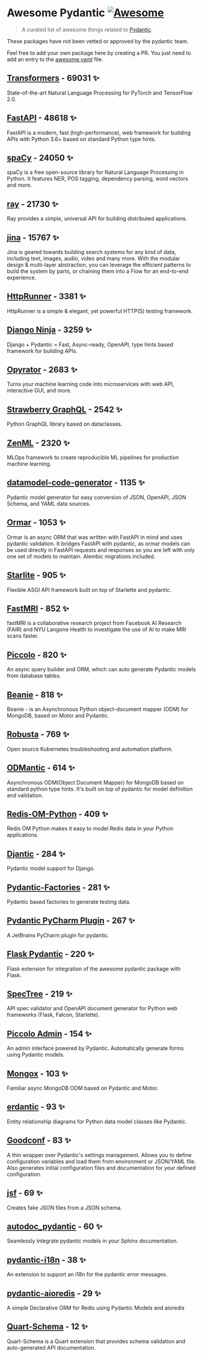# Awesome Pydantic [![Awesome](https://awesome.re/badge-flat.svg)](https://github.com/sindresorhus/awesome)

> A curated list of awesome things related to [Pydantic](https://pydantic-docs.helpmanual.io/).

These packages have not been vetted or approved by the pydantic team.

Feel free to add your own package here by creating a PR. You just need to add an entry to the [awesome.yaml](./awesome.yaml) file.


## [Transformers](https://github.com/huggingface/transformers) - 69031 ✨

State-of-the-art Natural Language Processing for PyTorch and TensorFlow 2.0.

## [FastAPI](https://github.com/tiangolo/fastapi) - 48618 ✨

FastAPI is a modern, fast (high-performance), web framework for building APIs with Python 3.6+ based on standard Python type hints.

## [spaCy](https://github.com/explosion/spaCy) - 24050 ✨

spaCy is a free open-source library for Natural Language Processing in Python. It features NER, POS tagging, dependency parsing, word vectors and more.

## [ray](https://github.com/ray-project/ray) - 21730 ✨

Ray provides a simple, universal API for building distributed applications.

## [jina](https://github.com/jina-ai/jina) - 15767 ✨

Jina is geared towards building search systems for any kind of data, including text, images, audio, video and many more. With the modular design & multi-layer abstraction, you can leverage the efficient patterns to build the system by parts, or chaining them into a Flow for an end-to-end experience.

## [HttpRunner](https://github.com/httprunner/httprunner) - 3381 ✨

HttpRunner is a simple & elegant, yet powerful HTTP(S) testing framework.

## [Django Ninja](https://github.com/vitalik/django-ninja) - 3259 ✨

Django + Pydantic = Fast, Async-ready, OpenAPI, type hints based framework for building APIs.

## [Opyrator](https://github.com/ml-tooling/opyrator) - 2683 ✨

Turns your machine learning code into microservices with web API, interactive GUI, and more.

## [Strawberry GraphQL](https://github.com/strawberry-graphql/strawberry) - 2542 ✨

Python GraphQL library based on dataclasses.

## [ZenML](https://github.com/zenml-io/zenml) - 2320 ✨

MLOps framework to create reproducible ML pipelines for production machine learning.

## [datamodel-code-generator](https://github.com/koxudaxi/datamodel-code-generator) - 1135 ✨

Pydantic model generator for easy conversion of JSON, OpenAPI, JSON Schema, and YAML data sources.

## [Ormar](https://github.com/collerek/ormar) - 1053 ✨

Ormar is an async ORM that was written with FastAPI in mind and uses pydantic validation. It bridges FastAPI with pydantic, as ormar models can be used directly in FastAPI requests and responses so you are left with only one set of models to maintain. Alembic migrations included.

## [Starlite](https://github.com/Goldziher/starlite) - 905 ✨

Flexible ASGI API framework built on top of Starlette and pydantic.

## [FastMRI](https://github.com/facebookresearch/fastMRI) - 852 ✨

fastMRI is a collaborative research project from Facebook AI Research (FAIR) and NYU Langone Health to investigate the use of AI to make MRI scans faster.

## [Piccolo](https://github.com/piccolo-orm/piccolo) - 820 ✨

An async query builder and ORM, which can auto generate Pydantic models from database tables.

## [Beanie](https://github.com/roman-right/beanie) - 818 ✨

Beanie - is an Asynchronous Python object-document mapper (ODM) for MongoDB, based on Motor and Pydantic.

## [Robusta](https://github.com/robusta-dev/robusta) - 769 ✨

Open source Kubernetes troubleshooting and automation platform.

## [ODMantic](https://github.com/art049/odmantic) - 614 ✨

Asynchronous ODM(Object Document Mapper) for MongoDB based on standard python type hints. It's built on top of pydantic for model definition and validation.

## [Redis-OM-Python](https://github.com/redis/redis-om-python) - 409 ✨

Redis OM Python makes it easy to model Redis data in your Python applications.

## [Djantic](https://github.com/jordaneremieff/djantic) - 284 ✨

Pydantic model support for Django.

## [Pydantic-Factories](https://github.com/Goldziher/pydantic-factories) - 281 ✨

Pydantic based factories to generate testing data.

## [Pydantic PyCharm Plugin](https://github.com/koxudaxi/pydantic-pycharm-plugin) - 267 ✨

A JetBrains PyCharm plugin for pydantic.

## [Flask Pydantic](https://github.com/bauerji/flask_pydantic) - 220 ✨

Flask extension for integration of the awesome pydantic package with Flask.

## [SpecTree](https://github.com/0b01001001/spectree) - 219 ✨

API spec validator and OpenAPI document generator for Python web frameworks (Flask, Falcon, Starlette).

## [Piccolo Admin](https://github.com/piccolo-orm/piccolo_admin) - 154 ✨

An admin interface powered by Pydantic. Automatically generate forms using Pydantic models.

## [Mongox](https://github.com/aminalaee/mongox) - 103 ✨

Familiar async MongoDB ODM based on Pydantic and Motor.

## [erdantic](https://github.com/drivendataorg/erdantic) - 93 ✨

Entity relationship diagrams for Python data model classes like Pydantic.

## [Goodconf](https://github.com/lincolnloop/goodconf) - 83 ✨

A thin wrapper over Pydantic's settings management. Allows you to define configuration variables and load them from environment or JSON/YAML file. Also generates initial configuration files and documentation for your defined configuration.

## [jsf](https://github.com/ghandic/jsf) - 69 ✨

Creates fake JSON files from a JSON schema.

## [autodoc_pydantic](https://github.com/mansenfranzen/autodoc_pydantic) - 60 ✨

Seamlessly integrate pydantic models in your Sphinx documentation.

## [pydantic-i18n](https://github.com/boardpack/pydantic-i18n) - 38 ✨

An extension to support an i18n for the pydantic error messages.

## [pydantic-aioredis](https://github.com/andrewthetechie/pydantic-aioredis) - 29 ✨

A simple Declarative ORM for Redis using Pydantic Models and aioredis

## [Quart-Schema](https://gitlab.com/pgjones/quart-schema) - 12 ✨

Quart-Schema is a Quart extension that provides schema validation and auto-generated API documentation.
